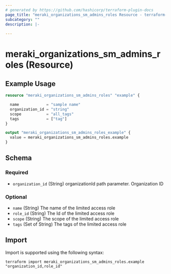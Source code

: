 ```yaml
---
# generated by https://github.com/hashicorp/terraform-plugin-docs
page_title: "meraki_organizations_sm_admins_roles Resource - terraform-provider-meraki"
subcategory: ""
description: |-
  
---
```


# meraki_organizations_sm_admins_roles (Resource)



## Example Usage

```terraform
resource "meraki_organizations_sm_admins_roles" "example" {

  name            = "sample name"
  organization_id = "string"
  scope           = "all_tags"
  tags            = ["tag"]
}

output "meraki_organizations_sm_admins_roles_example" {
  value = meraki_organizations_sm_admins_roles.example
}
```

<!-- schema generated by tfplugindocs -->
## Schema

### Required

- `organization_id` (String) organizationId path parameter. Organization ID

### Optional

- `name` (String) The name of the limited access role
- `role_id` (String) The Id of the limited access role
- `scope` (String) The scope of the limited access role
- `tags` (Set of String) The tags of the limited access role

## Import

Import is supported using the following syntax:

```shell
terraform import meraki_organizations_sm_admins_roles.example "organization_id,role_id"
```

